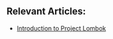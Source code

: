 ## Relevant Articles:
- [Introduction to Project Lombok](http://www.baeldung.com/intro-to-project-lombok)
